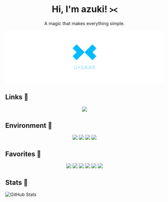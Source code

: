 <div align="center">
    <h1>Hi, I'm azuki! ⪥</h1>
    <p>A magic that makes everything simple.</p>
    <img src="./assets/banner.png">
</div>

## Links 💨
<div align="center">
    <a target="_blank" href="https://twitter.com/sig_azuki">
        <img src="https://img.shields.io/static/v1?style=for-the-badge&logo=twitter&label=Twitter&message=@sig_azuki&color=blue"/>
    </a>
</div>

## Environment 💭
<div align="center">
    <img src="https://img.shields.io/static/v1?label=OS&message=Windows 10&color=blue"/>
    <img src="https://img.shields.io/static/v1?label=Phone&message=Pixel 3a&color=yellow"/>
    <img src="https://img.shields.io/static/v1?label=Clock&message=LaMetric Time&color=red"/>
    <img src="https://img.shields.io/static/v1?label=Mouse&message=M590&color=lightgrey"/>
</div>

## Favorites 🤍
<div align="center">
    <img src="https://img.shields.io/badge/-Windows 8-orange?logo=windows&logoColor=white"/>
    <img src="https://img.shields.io/badge/-iOS-lightgrey?logo=apple&logoColor=white"/>
    <img src="https://img.shields.io/badge/-Node.js-green?logo=nodedotjs&logoColor=white"/>
    <img src="https://img.shields.io/badge/-JavaScript-red?logo=javascript&logoColor=white"/>
    <img src="https://img.shields.io/badge/-TypeScript-blue?logo=typescript&logoColor=white"/>
    <img src="https://img.shields.io/badge/-Visual Studio Code-blue?logo=visualstudiocode&logoColor=white"/>
</div>

## Stats 🤔
![GitHub Stats](https://github-readme-stats.vercel.app/api?username=hijiki02)
